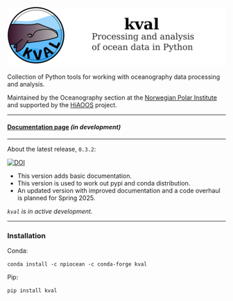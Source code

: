 ![image](https://raw.githubusercontent.com/npiocean/kval/master/graphics/kval_banner.png)

Collection of Python tools for working with oceanography data processing and analysis.

Maintained by the Oceanography section at the [Norwegian Polar Institute](https://www.npolar.no/en/) and supported by the [HiAOOS](https://hiaoos.eu/) project.
___


#### [Documentation page](https://kval.readthedocs.io/) *(in development)*

___

About the latest release, `0.3.2`:

[![DOI](https://zenodo.org/badge/DOI/10.5281/zenodo.15260487.svg)](https://doi.org/10.5281/zenodo.15260487)


- This version adds basic documentation.
- This version is used to work out pypi and conda distribution.
- An updated version with improved documentation and a code overhaul is planned for Spring 2025.


*`kval` is in active development.*

___


### Installation

Conda:

    conda install -c npiocean -c conda-forge kval


Pip:

    pip install kval

